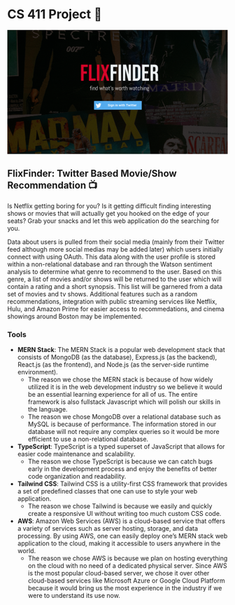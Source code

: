 # CS 411 Project :memo:

![FlixFinder](./FlixFinder.png)

## FlixFinder: Twitter Based Movie/Show Recommendation :tv:
Is Netflix getting boring for you? Is it getting difficult finding interesting shows or movies that will actually get you hooked on the edge of your seats? Grab your snacks and let this web application do the searching for you. 

Data about users is pulled from their social media (mainly from their Twitter feed although more social medias may be added later) which users initially connect with using OAuth. This data along with the user profile is stored within a non-relational database and ran through the Watson sentiment analysis to determine what genre to recommend to the user. Based on this genre, a list of movies and/or shows will be returned to the user which will contain a rating and a short synopsis. This list will be garnered from a data set of movies and tv shows. Additional features such as a random recommendations, integration with public streaming services like Netflix, Hulu, and Amazon Prime for easier access to recommedations, and cinema showings around Boston may be implemented.

### Tools
- **MERN Stack**: The MERN Stack is a popular web development stack that consists of MongoDB (as the database), Express.js (as the backend), React.js (as the frontend), and Node.js (as the server-side runtime environment). 
  * The reason we chose the MERN stack is because of how widely utilized it is in the web development industry so we believe it would be an essential learning experience for all of us. The entire framework is also fullstack Javascript which will polish our skills in the language. 
  * The reason we chose MongoDB over a relational database such as MySQL is because of performance. The information stored in our database will not require any complex queries so it would be more efficient to use a non-relational database. 
- **TypeScript**: TypeScript is a typed superset of JavaScript that allows for easier code maintenance and scalability. 
  * The reason we chose TypeScript is because we can catch bugs early in the development process and enjoy the benefits of better code organization and readability.
- **Tailwind CSS**: Tailwind CSS is a utility-first CSS framework that provides a set of predefined classes that one can use to style your web application. 
  * The reason we chose Tailwind is because we easily and quickly create a responsive UI without writing too much custom CSS code. 
- **AWS**: Amazon Web Services (AWS) is a cloud-based service that offers a variety of services such as server hosting, storage, and data processing. By using AWS, one can easily deploy one’s MERN stack web application to the cloud, making it accessible to users anywhere in the world. 
  * The reason we chose AWS is because we plan on hosting everything on the cloud with no need of a dedicated physical server. Since AWS is the most popular cloud-based server, we chose it over other cloud-based services like Microsoft Azure or Google Cloud Platform because it would bring us the most experience in the industry if we were to understand its use now. 
